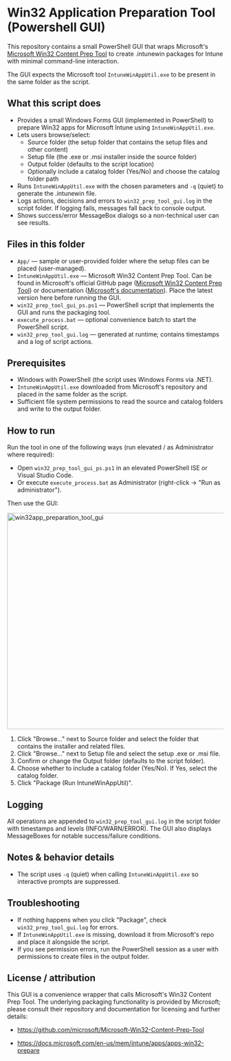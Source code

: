 # Win32 Application Preparation Tool (Powershell GUI)

This repository contains a small PowerShell GUI that wraps Microsoft's [Microsoft Win32 Content Prep Tool](https://github.com/microsoft/Microsoft-Win32-Content-Prep-Tool) to create .intunewin packages for Intune with minimal command-line interaction.

The GUI expects the Microsoft tool `IntuneWinAppUtil.exe` to be present in the same folder as the script.

## What this script does
- Provides a small Windows Forms GUI (implemented in PowerShell) to prepare Win32 apps for Microsoft Intune using `IntuneWinAppUtil.exe`.
- Lets users browse/select:
  - Source folder (the setup folder that contains the setup files and other content)
  - Setup file (the .exe or .msi installer inside the source folder)
  - Output folder (defaults to the script location)
  - Optionally include a catalog folder (Yes/No) and choose the catalog folder path
- Runs `IntuneWinAppUtil.exe` with the chosen parameters and `-q` (quiet) to generate the .intunewin file.
- Logs actions, decisions and errors to `win32_prep_tool_gui.log` in the script folder. If logging fails, messages fall back to console output.
- Shows success/error MessageBox dialogs so a non-technical user can see results.

## Files in this folder
- `App/` — sample or user-provided folder where the setup files can be placed (user-managed).
- `IntuneWinAppUtil.exe` — Microsoft Win32 Content Prep Tool. Can be found in Microsoft's official GitHub page ([Microsoft Win32 Content Prep Tool](https://github.com/microsoft/Microsoft-Win32-Content-Prep-Tool)) or documentation ([Microsoft's documentation](https://docs.microsoft.com/en-us/mem/intune/apps/apps-win32-prepare)). Place the latest version here before running the GUI.
- `win32_prep_tool_gui_ps.ps1` — PowerShell script that implements the GUI and runs the packaging tool.
- `execute_process.bat` — optional convenience batch to start the PowerShell script.
- `win32_prep_tool_gui.log` — generated at runtime; contains timestamps and a log of script actions.

## Prerequisites
- Windows with PowerShell (the script uses Windows Forms via .NET).
- `IntuneWinAppUtil.exe` downloaded from Microsoft's repository and placed in the same folder as the script.
- Sufficient file system permissions to read the source and catalog folders and write to the output folder.

## How to run
Run the tool in one of the following ways (run elevated / as Administrator where required):

- Open `win32_prep_tool_gui_ps.ps1` in an elevated PowerShell ISE or Visual Studio Code.
- Or execute `execute_process.bat` as Administrator (right-click → "Run as administrator").

Then use the GUI:

<img width="1017" height="502" alt="win32app_preparation_tool_gui" src="https://github.com/user-attachments/assets/c5e807b2-22a7-4a75-82d2-c8571d2facbd" />


1. Click "Browse..." next to Source folder and select the folder that contains the installer and related files.
2. Click "Browse..." next to Setup file and select the setup .exe or .msi file.
3. Confirm or change the Output folder (defaults to the script folder).
4. Choose whether to include a catalog folder (Yes/No). If Yes, select the catalog folder.
5. Click "Package (Run IntuneWinAppUtil)".

## Logging
All operations are appended to `win32_prep_tool_gui.log` in the script folder with timestamps and levels (INFO/WARN/ERROR). The GUI also displays MessageBoxes for notable success/failure conditions.

## Notes & behavior details
- The script uses `-q` (quiet) when calling `IntuneWinAppUtil.exe` so interactive prompts are suppressed.

## Troubleshooting
- If nothing happens when you click "Package", check `win32_prep_tool_gui.log` for errors.
- If `IntuneWinAppUtil.exe` is missing, download it from Microsoft's repo and place it alongside the script.
- If you see permission errors, run the PowerShell session as a user with permissions to create files in the output folder.

## License / attribution
This GUI is a convenience wrapper that calls Microsoft's Win32 Content Prep Tool. The underlying packaging functionality is provided by Microsoft; please consult their repository and documentation for licensing and further details:
- https://github.com/microsoft/Microsoft-Win32-Content-Prep-Tool

- https://docs.microsoft.com/en-us/mem/intune/apps/apps-win32-prepare
